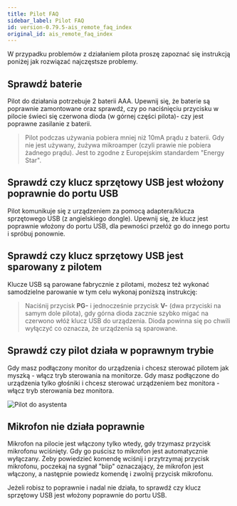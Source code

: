 ```yaml
---
title: Pilot FAQ
sidebar_label: Pilot FAQ
id: version-0.79.5-ais_remote_faq_index
original_id: ais_remote_faq_index
---
```



W przypadku problemów z działaniem pilota proszę zapoznać się instrukcją poniżej jak rozwiązać najczęstsze problemy.


## Sprawdź baterie


Pilot do działania potrzebuje 2 baterii AAA. Upewnij się, że baterie są poprawnie zamontowane oraz sprawdź, czy po naciśnięciu przycisku w pilocie świeci się czerwona dioda (w górnej części pilota)- czy jest poprawne zasilanie z baterii.

>Pilot podczas używania pobiera mniej niż 10mA prądu z baterii. Gdy nie jest używany, żużywa mikroamper (czyli prawie nie pobiera żadnego prądu). Jest to zgodne z Europejskim standardem "Energy Star".  


## Sprawdź czy klucz sprzętowy USB jest włożony poprawnie do portu USB


Pilot komunikuje się z urządzeniem za pomocą adaptera/klucza sprzętowego USB (z angielskiego dongle). Upewnij się, że klucz jest poprawnie włożony do portu USB, dla pewności przełóż go do innego portu i spróbuj ponownie.



## Sprawdź czy klucz sprzętowy USB jest sparowany z pilotem


Klucze USB są parowane fabrycznie z pilotami, możesz też wykonać samodzielne parowanie w tym celu wykonaj poniższą instrukcję:

>Naciśnij przycisk **PG-** i jednocześnie przycisk **V-** (dwa przyciski na samym dole pilota), gdy górna dioda zacznie szybko migać na czerwono włóż klucz USB do urządzenia. Dioda powinna się po chwili wyłączyć co oznacza, że urządzenia są sparowane.  


## Sprawdź czy pilot działa w poprawnym trybie

Gdy masz podłączony monitor do urządzenia  i chcesz sterować pilotem jak myszką - włącz tryb sterowania na monitorze.
Gdy masz podłączone do urządzenia tylko głośniki i chcesz sterować urządzeniem bez monitora - włącz tryb sterowania bez monitora.

![Pilot do asystenta](/AIS-docs/img/en/remote/remote_change_mode.png)


## Mikrofon nie działa poprawnie

Mikrofon na pilocie jest włączony tylko wtedy, gdy trzymasz przycisk mikrofonu wciśnięty. Gdy go puścisz to mikrofon jest automatycznie wyłączany.
Żeby powiedzieć komendę wciśnij i przytrzymaj przycisk mikrofonu, poczekaj na sygnał "biip" oznaczający, że mikrofon jest włączony, a następnie powiedz komendę i zwolnij przycisk mikrofonu.

Jeżeli robisz to poprawnie i nadal nie działa, to sprawdź czy klucz sprzętowy USB jest włożony poprawnie do portu USB.
